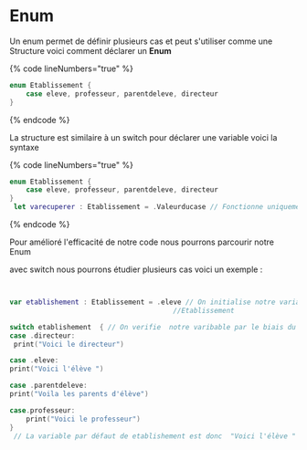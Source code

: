 # Enum

Un enum permet de définir plusieurs cas et peut s'utiliser comme une Structure voici comment déclarer un **Enum**&#x20;

{% code lineNumbers="true" %}
```swift
enum Etablissement {
    case eleve, professeur, parentdeleve, directeur 
}
```
{% endcode %}

La structure est similaire à un  switch pour déclarer une variable voici la syntaxe&#x20;

{% code lineNumbers="true" %}
```swift
enum Etablissement {
    case eleve, professeur, parentdeleve, directeur 
}
 let varecuperer : Etablissement = .Valeurducase // Fonctionne uniquement lorsque l'on connait le type
```
{% endcode %}

&#x20; Pour amélioré l'efficacité de notre code nous pourrons parcourir notre Enum

avec switch nous pourrons étudier plusieurs cas voici un exemple :&#x20;

```swift


var etablishement : Etablissement = .eleve // On initialise notre variable de type 
                                        //Etablissement                   

switch etablishement  { // On verifie  notre varibable par le biais du switch 
case .directeur: 
 print("Voici le directeur")

case .eleve:
print("Voici l'élève ")

case .parentdeleve:
print("Voila les parents d'élève")

case.professeur:
    print("Voici le professeur")
}
 // La variable par défaut de etablishement est donc  "Voici l'élève "

```
